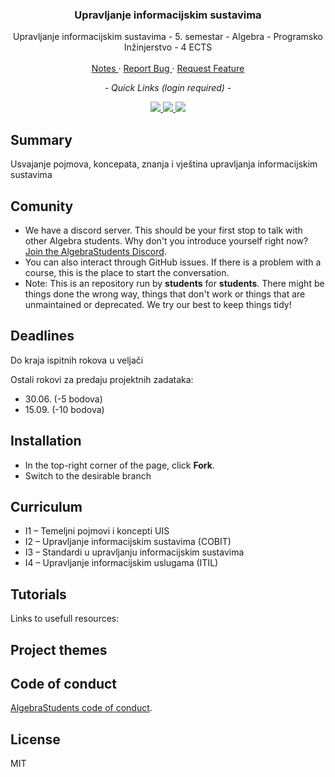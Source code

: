 <div align="center">
	<h3 align="center">Upravljanje informacijskim sustavima</h3>
	<p align="center">
		Upravljanje informacijskim sustavima - 5. semestar - Algebra - Programsko Inžinjerstvo - 4 ECTS
		<br />
		<br />
		<a href="https://github.com/AlgebraStudentCollab/upravljanje-informacijskim-sustavima/issues">
			Notes
		</a>
		<span> · </span>
		<a href="https://github.com/AlgebraStudentCollab/upravljanje-informacijskim-sustavima/issues">
			Report Bug
		</a>
		<span> · </span>
		<a  href="https://github.com/AlgebraStudentCollab/upravljanje-informacijskim-sustavima/issues">
			Request Feature
		</a>
	</p>
</div>

<div align='center'>
	<p align="center"><em>- Quick Links (login required) -</em></p>
	<a href="https://student.racunarstvo.hr/digitalnareferada/#/predmet/3374">
	<img src='https://img.shields.io/badge/course%20materials-blue?style=for-the-badge'>
	</a>
	<a  href="https://student.racunarstvo.hr/digitalnareferada/#/ocjene">
	<img src='https://img.shields.io/badge/grades-green?style=for-the-badge'>
	</a>
	<a  href="https://student.racunarstvo.hr/digitalnareferada/#/prisustva">
	<img src='https://img.shields.io/badge/presence-red?style=for-the-badge'>
	</a>
</div>

## Summary

Usvajanje pojmova, koncepata, znanja i vještina upravljanja informacijskim sustavima


## Comunity

- We have a discord server. This should be your first stop to talk with other Algebra students. Why don't you introduce yourself right now? [Join the AlgebraStudents Discord](https://discord.gg/[]).
- You can also interact through GitHub issues. If there is a problem with a course, this is the place to start the conversation.
- Note: This is an repository run by **students** for **students**. There might be things done the wrong way, things that don't work or things that are unmaintained or deprecated. We try our best to keep things tidy!


## Deadlines

Do kraja ispitnih rokova u veljači

Ostali rokovi za predaju projektnih zadataka:
- 30.06. (-5 bodova)
- 15.09. (-10 bodova)

## Installation

- In the top-right corner of the page, click **Fork**.
- Switch to the desirable branch


## Curriculum

- I1 – Temeljni pojmovi i koncepti UIS 
- I2 – Upravljanje informacijskim sustavima (COBIT) 
- I3 – Standardi u upravljanju informacijskim sustavima 
- I4 – Upravljanje informacijskim uslugama (ITIL)

## Tutorials

Links to usefull resources: 

## Project themes

## Code of conduct

[AlgebraStudents code of conduct](https://github.com/AlgebraStudentCollab/code-of-conduct).

## License

MIT
